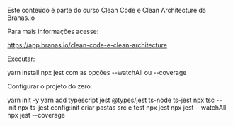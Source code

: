 Este conteúdo é parte do curso Clean Code e Clean Architecture da Branas.io

Para mais informações acesse:

https://app.branas.io/clean-code-e-clean-architecture

Executar:

yarn install
npx jest com as opções --watchAll ou --coverage

Configurar o projeto do zero:

yarn init -y
yarn add typescript jest @types/jest ts-node ts-jest
npx tsc --init
npx ts-jest config:init
criar pastas src e test
npx jest
npx jest --watchAll
npx jest --coverage